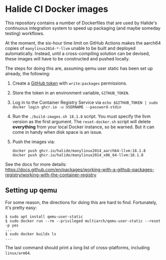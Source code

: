 # Halide CI Docker images

This repository contains a number of Dockerfiles that are used by Halide's
continuous integration system to speed up packaging (and maybe someday testing)
workflows.

At the moment, the six-hour time limit on GitHub Actions makes the
aarch64 copies of `manylinux2014-*-llvm` unable to be built and deployed
automatically. Instead, until a cross-compiling solution can be devised, these
images will have to be constructed and pushed locally.

The steps for doing this are, assuming qemu user static has been set up
already, the following:

  1. Create a [GitHub token] with `write:packages` permissions.
  2. Store the token in an environment variable, `GITHUB_TOKEN`.
  3. Log in to the Container Registry Service via `echo $GITHUB_TOKEN | sudo docker login ghcr.io -u USERNAME --password-stdin`
  4. Run the `./build-images.sh 18.1.8` script. You must specify the llvm version as
     the first argument. The `reset-docker.sh` script will delete
     **everything** from your local Docker instance, so be warned. But it can
     come in handy when disk space is an issue.
  5. Push the images via:

         docker push ghcr.io/halide/manylinux2014_aarch64-llvm:18.1.8
         docker push ghcr.io/halide/manylinux2014_x86_64-llvm:18.1.8

See the docs for more details: https://docs.github.com/en/packages/working-with-a-github-packages-registry/working-with-the-container-registry

## Setting up qemu

For some reason, the directions for doing this are hard to find. Fortunately,
it's pretty easy:

```
$ sudo apt install qemu-user-static
$ sudo docker run --rm --privileged multiarch/qemu-user-static --reset -p yes
...
$ sudo docker buildx ls
...
```

The last command should print a long list of cross-platforms,
including `linux/arm64`.

[GitHub token]: https://github.com/settings/tokens/new
